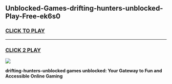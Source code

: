 
## Unblocked-Games-drifting-hunters-unblocked-Play-Free-ek6s0
<h3>
<a href="https://premium76.site?title=drifting-hunters-unblocked&ref=18A1">CLICK TO PLAY</a></h3>
<hr>

<h3>
<a href="https://premium76.site?title=drifting-hunters-unblocked&ref=18A1">CLICK 2 PLAY</a>
  
</h3>

<a href="https://premium76.site?title=drifting-hunters-unblocked&ref=18A1"><img src="https://clearcache.store/games.png"></a>


**drifting-hunters-unblocked games unblocked: Your Gateway to Fun and Accessible Online Gaming**
